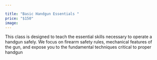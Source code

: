 ```yaml
---

title: "Basic Handgun Essentials "
price: "$150"
image:
---
```

This class is designed to teach the essential skills necessary to operate a handgun safely. We focus on firearm safety rules, mechanical features of the gun, and expose you to the fundamental techniques critical to proper handgun 
<!--stackedit_data:
eyJoaXN0b3J5IjpbODUwOTg0NzQxXX0=
-->